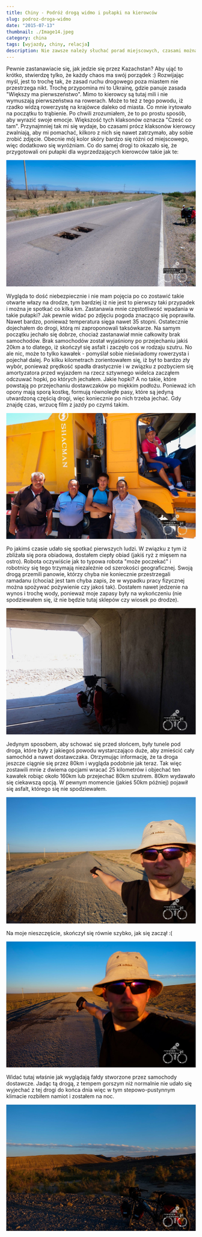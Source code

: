 ```yaml
---
title: Chiny - Podróż drogą widmo i pułapki na kierowców
slug: podroz-droga-widmo
date: "2015-07-13"
thumbnail: ./Image14.jpeg
category: china
tags: [wyjazdy, chiny, relacja]
description: Nie zawsze należy słuchać porad miejscowych, czasami można skończyć przebijając się przez odludzia.
---
```


Pewnie zastanawiacie się, jak jedzie się przez Kazachstan? Aby ująć to krótko, stwierdzę tylko, że każdy chaos ma swój porządek :) Rozwijając myśl, jest to trochę tak, że zasad ruchu drogowego poza miastem nie przestrzega nikt. Trochę przypomina mi to Ukrainę, gdzie panuje zasada "Większy ma pierwszeństwo". Mimo to kierowcy są tutaj mili i nie wymuszają pierwszeństwa na rowerach. Może to też z tego powodu, iż rzadko widzą rowerzystę na krajówce daleko od miasta. Co mnie irytowało na początku to trąbienie. Po chwili zrozumiałem, że to po prostu sposób, aby wyrazić swoje emocje. Większość tych klaksonów oznacza "Cześć co tam". Przynajmniej tak mi się wydaje, bo czasami prócz klaksonów kierowcy zwalniają, aby mi pomachać, kilkoro z nich się nawet zatrzymało, aby sobie zrobić zdjęcie. Obecnie mój kolor skóry bardzo się różni od miejscowego, więc dodatkowo się wyróżniam. Co do samej drogi to okazało się, że przygotowali oni pułapki dla wyprzedzających kierowców takie jak te:

![image](./Image15.jpeg)

Wygląda to dość niebezpiecznie i nie mam pojęcia po co zostawić takie otwarte włazy na drodze, tym bardziej iż nie jest to pierwszy taki przypadek i można je spotkać co kilka km. Zastanawia mnie częstotliwość wpadania w takie pułapki? Jak pewnie widać po zdjęciu pogoda znacząco się poprawiła. Nawet bardzo, ponieważ temperatura sięga nawet 35 stopni. Ostatecznie dojechałem do drogi, którą mi zaproponowali taksówkarze. Na samym początku jechało się dobrze, chociaż zastanawiał mnie całkowity brak samochodów. Brak samochodów został wyjaśniony po przejechaniu jakiś 20km a to dlatego, iż skończył się asfalt i zaczęło coś w rodzaju szutru. No ale nic, może to tylko kawałek - pomyślał sobie nieświadomy rowerzysta i pojechał dalej. Po kilku kilometrach zorientowałem się, iż był to bardzo zły wybór, ponieważ prędkość spadła drastycznie i w związku z pozbyciem się amortyzatora przed wyjazdem na rzecz sztywnego widelca zacząłem odczuwać hopki, po których jechałem. Jakie hopki? A no takie, które powstają po przejechaniu dostawczaków po miękkim podłożu. Ponieważ ich opony mają sporą kostkę, formują równoległe pasy, które są jedyną utwardzoną częścią drogi, więc koniecznie po nich trzeba jechać. Gdy znajdę czas, wrzucę film z jazdy po czymś takim.

![image](./Image16.jpeg)

Po jakimś czasie udało się spotkać pierwszych ludzi. W związku z tym iż zbliżała się pora obiadowa, dostałem ciepły obiad (jakiś ryż z mięsem na ostro). Robota oczywiście jak to typowa robota "może poczekać" i robotnicy się tego trzymają niezależnie od szerokości geograficznej. Swoją drogą przemili panowie, którzy chyba nie koniecznie przestrzegali ramadanu (chociaż jest tam chyba zapis, że w wypadku pracy fizycznej można spożywać pożywienie czy jakoś tak). Dostałem nawet jedzenie na wynos i trochę wody, ponieważ moje zapasy były na wykończeniu (nie spodziewałem się, iż nie będzie tutaj sklepów czy wiosek po drodze).

![image](./Image17.jpeg)

Jedynym sposobem, aby schować się przed słońcem, były tunele pod droga, które były z jakiegoś powodu wystarczająco duże, aby zmieścić cały samochód a nawet dostawczaka. Otrzymując informację, że ta droga jeszcze ciągnie się przez 80km i wygląda podobnie jak teraz. Tak więc zostawili mnie z dwiema opcjami wracać 25 kilometrów i objechać ten kawałek robiąc około 160km lub przejechać 80km szutrem. 80km wydawało się ciekawszą opcją. W pewnym momencie (jakieś 50km później) pojawił się asfalt, którego się nie spodziewałem.

![image](./Image18.jpeg)

Na moje nieszczęście, skończył się równie szybko, jak się zaczął :(

![image](./Image19.jpeg)

Widać tutaj właśnie jak wyglądają fałdy stworzone przez samochody dostawcze. Jadąc tą drogą, z tempem gorszym niż normalnie nie udało się wyjechać z tej drogi do końca dnia więc w tym stepowo-pustynnym klimacie rozbiłem namiot i zostałem na noc.

![image](./Image20.jpeg)